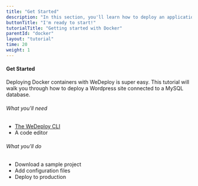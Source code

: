 ```yaml
---
title: "Get Started"
description: "In this section, you'll learn how to deploy an application using Docker."
buttonTitle: "I'm ready to start!"
tutorialTitle: "Getting started with Docker"
parentId: "docker"
layout: "tutorial"
time: 20
weight: 1
---
```


#### Get Started

Deploying Docker containers with WeDeploy is super easy. This tutorial will walk you through how to deploy a Wordpress site connected to a MySQL database.

###### What you'll need

<ul class="checklist">
  <li><a href="https://wedeploy.com/docs/intro/using-the-command-line/" target="_blank">The WeDeploy CLI</a></li>
  <li>A code editor</li>
</ul>

###### What you'll do

<ul class="checklist">
  <li>Download a sample project</li>
  <li>Add configuration files</li>
  <li>Deploy to production</li>
</ul>
